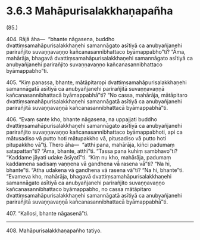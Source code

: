 

# 3.6.3 Mahāpurisalakkhaṇapañha




(85.)

404\. Rājā āha—  “bhante nāgasena, buddho dvattiṃsamahāpurisalakkhaṇehi samannāgato asītiyā ca anubyañjanehi parirañjito suvaṇṇavaṇṇo kañcanasannibhattaco byāmappabho”ti? “Āma, mahārāja, bhagavā dvattiṃsamahāpurisalakkhaṇehi samannāgato asītiyā ca anubyañjanehi parirañjito suvaṇṇavaṇṇo kañcanasannibhattaco byāmappabho”ti.

405\. “Kiṃ panassa, bhante, mātāpitaropi dvattiṃsamahāpurisalakkhaṇehi samannāgatā asītiyā ca anubyañjanehi parirañjitā suvaṇṇavaṇṇā kañcanasannibhattacā byāmappabhā”ti? “No cassa, mahārāja, mātāpitaro dvattiṃsamahāpurisalakkhaṇehi samannāgatā asītiyā ca anubyañjanehi parirañjitā suvaṇṇavaṇṇā kañcanasannibhattacā byāmappabhā”ti.

406\. “Evaṃ sante kho, bhante nāgasena, na uppajjati buddho dvattiṃsamahāpurisalakkhaṇehi samannāgato asītiyā ca anubyañjanehi parirañjito suvaṇṇavaṇṇo kañcanasannibhattaco byāmappabhoti, api ca mātusadiso vā putto hoti mātupakkho vā, pitusadiso vā putto hoti pitupakkho vā”ti. Thero āha—  “atthi pana, mahārāja, kiñci padumaṃ satapattan”ti? “Āma, bhante, atthī”ti. “Tassa pana kuhiṃ sambhavo”ti? “Kaddame jāyati udake āsīyatī”ti. “Kiṃ nu kho, mahārāja, padumaṃ kaddamena sadisaṃ vaṇṇena vā gandhena vā rasena vā”ti? “Na hi, bhante”ti. “Atha udakena vā gandhena vā rasena vā”ti? “Na hi, bhante”ti. “Evameva kho, mahārāja, bhagavā dvattiṃsamahāpurisalakkhaṇehi samannāgato asītiyā ca anubyañjanehi parirañjito suvaṇṇavaṇṇo kañcanasannibhattaco byāmappabho, no cassa mātāpitaro dvattiṃsamahāpurisalakkhaṇehi samannāgatā asītiyā ca anubyañjanehi parirañjitā suvaṇṇavaṇṇā kañcanasannibhattacā byāmappabhā”ti.

407\. “Kallosi, bhante nāgasenā”ti.

---

408\. Mahāpurisalakkhaṇapañho tatiyo.





